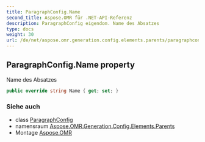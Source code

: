```yaml
---
title: ParagraphConfig.Name
second_title: Aspose.OMR für .NET-API-Referenz
description: ParagraphConfig eigendom. Name des Absatzes
type: docs
weight: 30
url: /de/net/aspose.omr.generation.config.elements.parents/paragraphconfig/name/
---
```

## ParagraphConfig.Name property

Name des Absatzes

```csharp
public override string Name { get; set; }
```

### Siehe auch

* class [ParagraphConfig](../)
* namensraum [Aspose.OMR.Generation.Config.Elements.Parents](../../paragraphconfig/)
* Montage [Aspose.OMR](../../../)


